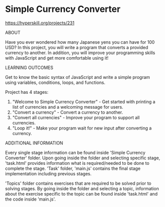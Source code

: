 # Simple Currency Converter

https://hyperskill.org/projects/231

ABOUT

Have you ever wondered how many Japanese yens you can have for 100 USD? 
In this project, you will write a program that converts a provided currency to another.
In addition, you will improve your programming skills with JavaScript and get more comfortable using it!

LEARNING OUTCOMES

Get to know the basic syntax of JavaScript and write a simple program using variables, conditions, loops, and functions.

Project has 4 stages:

  1. "Welcome to Simple Currency Converter" - Get started with printing a list of currencies and a welcoming message for users.
  2. "Convert a currency" - Convert a currency to another.
  3. "Convert all currencies" - Improve your program to support all currencies.
  4. "Loop it!" - Make your program wait for new input after converting a currency.

ADDITIONAL INFORMATION

Every single stage information can be found inside 'Simple Currency Converter' folder. Upon going inside the folder and selecting specific
stage, 'task.html' provides information what is required/needed to be done to complete the stage.
'Task' folder, 'main.js' contains the final stage implementation including previous stages.

'Topics' folder contains exercises that are required to be solved prior to solving stages. By going inside the folder
and selecting a topic, information about the exercise specific to the topic can be found inside 'task.html' and the code inside 'main.js'.
